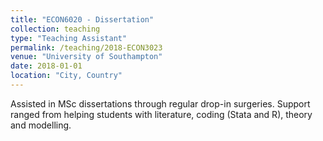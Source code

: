 ```yaml
---
title: "ECON6020 - Dissertation"
collection: teaching
type: "Teaching Assistant"
permalink: /teaching/2018-ECON3023
venue: "University of Southampton"
date: 2018-01-01
location: "City, Country"
---
```


Assisted in MSc dissertations through regular drop-in surgeries. Support ranged from helping students with literature, coding (Stata and R), theory and modelling.
